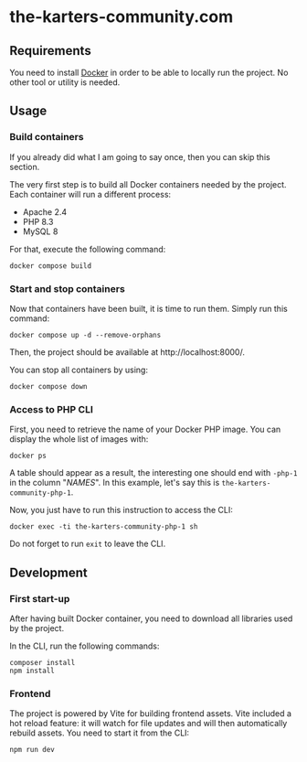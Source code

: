 # the-karters-community.com

## Requirements

You need to install [Docker](https://www.docker.com/) in order to be able to locally run the project.
No other tool or utility is needed.

## Usage

### Build containers

If you already did what I am going to say once, then you can skip this section.

The very first step is to build all Docker containers needed by the project.
Each container will run a different process:

- Apache 2.4
- PHP 8.3
- MySQL 8

For that, execute the following command:

```shell
docker compose build
```

### Start and stop containers

Now that containers have been built, it is time to run them.
Simply run this command:

```shell
docker compose up -d --remove-orphans
```

Then, the project should be available at http://localhost:8000/.

You can stop all containers by using:

```shell
docker compose down
```

### Access to PHP CLI

First, you need to retrieve the name of your Docker PHP image.
You can display the whole list of images with:

```shell
docker ps
```

A table should appear as a result, the interesting one should end with `-php-1` in the column "_NAMES_".
In this example, let's say this is `the-karters-community-php-1`.

Now, you just have to run this instruction to access the CLI:

```shell
docker exec -ti the-karters-community-php-1 sh
```

Do not forget to run `exit` to leave the CLI.

## Development

### First start-up

After having built Docker container, you need to download all libraries used by the project.

In the CLI, run the following commands:

```shell
composer install
npm install
```

### Frontend

The project is powered by Vite for building frontend assets. Vite included a hot reload feature: it will watch for file
updates and will then automatically rebuild assets. You need to start it from the CLI:

```shell
npm run dev
```